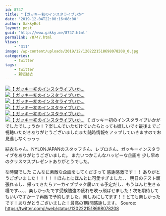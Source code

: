 ```yaml
---
id: 8747
title: "【ガッキー初のインスタライブいか"
date: '2019-12-04T22:00:16+08:00'
author: GakkyBot
layout: post
guid: 'http://www.gakky.me/8747.html'
permalink: /8747.html
Views:
    - '311'
image: /wp-content/uploads/2019/12/1202221518698078208_0.jpg
categories:
    - twitter
tags:
    - twitter
    - 新垣结衣
---
```


[![【
ガッキー初のインスタライブいか...](http://www.yui-aragaki.org/wp-content/uploads/2019/12/1202221518698078208_0.jpg)](http://www.yui-aragaki.org/wp-content/uploads/2019/12/1202221518698078208_0.jpg)
[![【
ガッキー初のインスタライブいか...](http://www.yui-aragaki.org/wp-content/uploads/2019/12/1202221518698078208_1.jpg)](http://www.yui-aragaki.org/wp-content/uploads/2019/12/1202221518698078208_1.jpg)
[![【
ガッキー初のインスタライブいか...](http://www.yui-aragaki.org/wp-content/uploads/2019/12/1202221518698078208_2.jpg)](http://www.yui-aragaki.org/wp-content/uploads/2019/12/1202221518698078208_2.jpg)
[![【
ガッキー初のインスタライブいか...](http://www.yui-aragaki.org/wp-content/uploads/2019/12/1202221518698078208_3.jpg)](http://www.yui-aragaki.org/wp-content/uploads/2019/12/1202221518698078208_3.jpg)
[![【
ガッキー初のインスタライブいか...](http://www.yui-aragaki.org/wp-content/uploads/2019/12/1202221518698078208_4.jpg)](http://www.yui-aragaki.org/wp-content/uploads/2019/12/1202221518698078208_4.jpg)
[![【
ガッキー初のインスタライブいか...](http://www.yui-aragaki.org/wp-content/uploads/2019/12/1202221518698078208_5.jpg)](http://www.yui-aragaki.org/wp-content/uploads/2019/12/1202221518698078208_5.jpg)
【
ガッキー初のインスタライブいかがでしたでしょうか！？楽しんでいただけていたらとっても嬉しいです最後までご視聴いただきありがとうございましたまた随時情報をアップしていきますのでお見逃しなくっっっ

結衣ちゃん、NYLONJAPANのスタッフさん、レプロさん、ガッキーインスタライブをありがとうございました。
またいつかこんなハッピーな企画を
少し早めのクリスマスプレゼントありがとうでした。

な時間でした
こんなに素敵な企画をしてくださって
感謝感激です！！
ありがとうございました！！！！！ほんとにほんとに可愛すぎました、、
明日のテスト頑張れるし、帰ってきたらアーカイブブック届いてる予定だし、もうほんと生きる糧です、、、、楽しかったです受験勉強の疲れを吹っ飛ばせました！次を期待してもいいですかー？再販で予約しました、楽しみにしてます！！とても楽しかったです！ありがとうございました！最高の1時間感謝します。
Source: <https://twitter.com/i/web/status/1202221518698078208>
